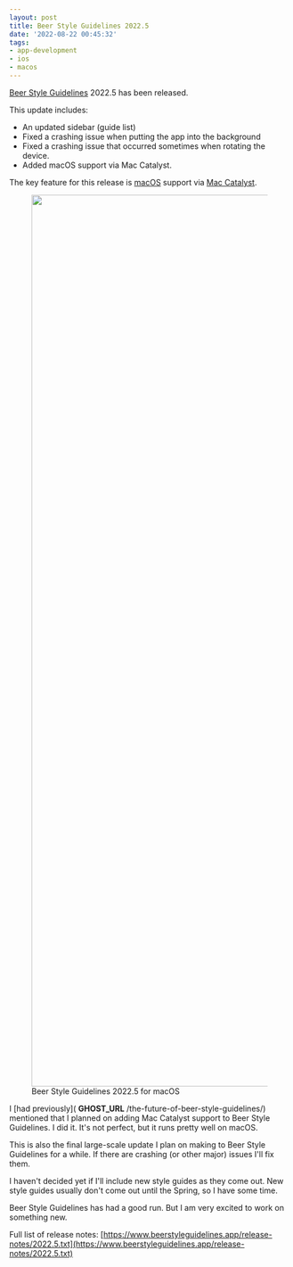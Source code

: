 ```yaml
---
layout: post
title: Beer Style Guidelines 2022.5
date: '2022-08-22 00:45:32'
tags:
- app-development
- ios
- macos
---
```


[Beer Style Guidelines](https://www.beerstyleguidelines.app/) 2022.5 has been released.

This update includes:

- An updated sidebar (guide list)
- Fixed a crashing issue when putting the app into the background
- Fixed a crashing issue that occurred sometimes when rotating the device.
- Added macOS support via Mac Catalyst.

The key feature for this release is [macOS](https://www.apple.com/macos/) support via [Mac Catalyst](https://developer.apple.com/mac-catalyst/).

<figure class="kg-card kg-image-card kg-card-hascaption"><img src="https://digitalpress.fra1.cdn.digitaloceanspaces.com/hfheij5/2022/08/2560x1600bb.png" class="kg-image" alt loading="lazy" width="2560" height="1600"><figcaption>Beer Style Guidelines 2022.5 for macOS</figcaption></figure>

I [had previously]( __GHOST_URL__ /the-future-of-beer-style-guidelines/) mentioned that I planned on adding Mac Catalyst support to Beer Style Guidelines. I did it. It's not perfect, but it runs pretty well on macOS.

This is also the final large-scale update I plan on making to Beer Style Guidelines for a while. If there are crashing (or other major) issues I'll fix them.

I haven't decided yet if I'll include new style guides as they come out. New style guides usually don't come out until the Spring, so I have some time.

Beer Style Guidelines has had a good run. But I am very excited to work on something new.

Full list of release notes: [https://www.beerstyleguidelines.app/release-notes/2022.5.txt](https://www.beerstyleguidelines.app/release-notes/2022.5.txt)

